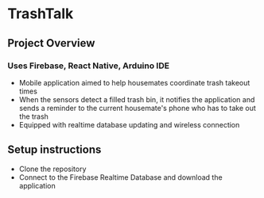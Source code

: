 # TrashTalk

## Project Overview
### Uses Firebase, React Native, Arduino IDE
- Mobile application aimed to help housemates coordinate trash takeout times
- When the sensors detect a filled trash bin, it notifies the application and sends a reminder to the current housemate's phone who has to take out the trash
- Equipped with realtime database updating and wireless connection

## Setup instructions
- Clone the repository
- Connect to the Firebase Realtime Database and download the application
